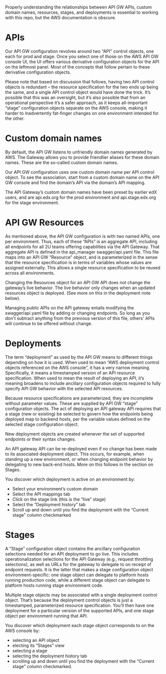 Properly understanding the relationships between API GW APIs, custom domain names, resources, stages, 
and deployments is essential to working with this repo, but the AWS documentation is obscure.

# APIs

Our API GW configuration revolves around two “API” control objects, one each for prod and stage. 
Once you select one of those on the AWS API GW console UI, the UI offers various derivative configuration 
objects for the API on the leftmost panel. Most of the concepts that follow pertain to these 
derivative configuration objects.

Please note that based on discussion that follows, having two API control objects is redundant – the 
resource specification for the two ends up being the same, and a single API control object would have done 
the trick. It’s possible that this was an oversight, but it’s also possible that from an operational 
perspective it’s a safer approach, as it keeps all-important “stage” configuration objects separate on 
the AWS console, making it harder to inadvertently fat-finger changes on one environment intended for the other.

# Custom domain names

By default, the API GW listens to unfriendly domain names generated by AWS. The Gateway allows you to provide 
friendlier aliases for these domain names. These are the so-called custom domain names.

Our API GW configuration uses one custom domain name per API control object. To see the association, start 
from a custom domain name on the API GW console and find the domain’s API via the domain’s API mapping.

The API Gateway’s custom domain names have been preset by earlier edX users, and are api.edx.org for 
the prod environment and api.stage.edx.org for the stage environment.

# API GW Resources

As mentioned above, the API GW configuration is with two named APIs, one per environment. Thus, each of these 
“APIs” is an aggregate API, including all endpoints for all 2U teams offering capabilities via the API Gateway. 
That aggregate API is defined in the api_manager swagger/api.yaml file. This file maps into an API GW “Resource” 
object, and is parameterized in the sense that the resource specification is in terms of variables whose values 
are assigned externally. This allows a single resource specification to be reused across all environments.

Changing the Resources object for an API GW API does not change the gateway’s live behavior. 
The live behavior only changes when an updated resources object is deployed. (See more on this in 
the deployment note below).

Managing public APIs on the API gateway entails modifying the swagger/api.yaml file by adding or changing 
endpoints. So long as you don't subtract anything from the previous version of this file, others' APIs will 
continue to be offered without change.

# Deployments

The term “deployment” as used by the API GW means to different things depending on how it is used. 
When used to mean “AWS deployment control objects referenced on the AWS console”, it has a very narrow meaning. 
Specifically, it means a timestamped version of an API resource specification. When used to mean the result of 
deploying an API, it’s meaning broadens to include ancillary configuration objects required to fully specify 
API GW behavior with the selected API resources.

Because resource specifications are parameterized, they are incomplete without parameter values. These 
are supplied by API GW “stage” configuration objects. The act of deploying an API gateway API requires that a 
stage (new or existing) be selected to govern how the endpoints being deployed map to backend hosts, per the 
variable values defined on the selected stage configuration object.

New deployment objects are created whenever the set of supported endpoints or their syntax changes.

An API gateway API can be re-deployed even if no change has been made to its associated deployment object. 
This occurs, for example, when standing up a new environment, or  when changing endpoint behavior by delegating 
to new back-end hosts. More on this follows in the section on Stages.

You discover which deployment is active on an environment by:
- Select your environment’s custom domain
- Select the API mappings tab
- Click on the stage link (this is the “live” stage)
- Select the “Deployment history” tab
- Scroll up and down until you find the deployment with the “Current stage” column checkmarked

# Stages

A “Stage” configuration object contains the ancillary configuration selections needed for an API deployment to 
go live. This includes operationalization selections for the API Gateway (e.g., request throttling selections), 
as well as URLs for the gateway to delegate to on receipt of endpoint requests. It is the latter that makes a 
stage configuration object environment-specific: one stage object can delegate to platform hosts running production 
code, while a different stage object can delegate to platform hosts running stage environment code.

Multiple stage objects may be associated with a single deployment control object. That’s because the 
deployment control objects is just a timestamped, parameterized resource specification. You’ll then have 
one deployment for a particular version of the supported APIs, and one stage object per environment running that API.

You discover which deployment each stage object corresponds to on the AWS console by:

-  selecting an API object
- electing its “Stages” view
- selecting a stage
- selecting the deployment history tab
- scrolling up and down until you find the deployment with the “Current stage” column checkmarked.
